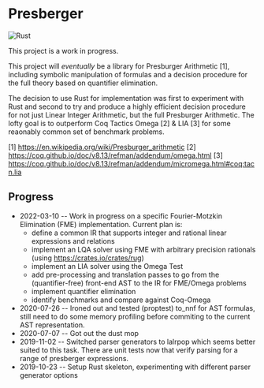 # Presberger

![Rust](https://github.com/benjaminfjones/presburger/workflows/Rust/badge.svg)

This project is a work in progress.

This project will *eventually* be a library for Presburger Arithmetic [1],
including symbolic manipulation of formulas and a decision procedure for the
full theory based on quantifier elimination.

The decision to use Rust for implementation was first to experiment with Rust
and second to try and produce a highly efficient decision procedure for
not just Linear Integer Arithmetic, but the full Presburger Arithmetic. The
lofty goal is to outperform Coq Tactics Omega [2] & LIA [3] for some reaonably
common set of benchmark problems.

[1] https://en.wikipedia.org/wiki/Presburger_arithmetic
[2] https://coq.github.io/doc/v8.13/refman/addendum/omega.html
[3] https://coq.github.io/doc/v8.13/refman/addendum/micromega.html#coq:tacn.lia


## Progress

  * 2022-03-10 -- Work in progress on a specific Fourier-Motzkin Elimination
    (FME) implementation. Current plan is:
      - define a common IR that supports integer and rational linear
        expressions and relations
      - implement an LQA solver using FME with arbitrary precision rationals
        (using https://crates.io/crates/rug)
      - implement an LIA solver using the Omega Test
      - add pre-processing and translation passes to go from the (quantifier-free)
        front-end AST to the IR for FME/Omega problems
      - implement quantifier elimination
      - identify benchmarks and compare against Coq-Omega
  * 2020-07-26 -- Ironed out and tested (proptest) to_nnf for AST formulas,
    still need to do some memory profiling before commiting to the current AST
    representation.
  * 2020-07-07 -- Got out the dust mop
  * 2019-11-02 -- Switched parser generators to lalrpop which seems better
    suited to this task. There are unit tests now that verify parsing for a
    range of presberger expressions.
  * 2019-10-23 -- Setup Rust skeleton, experimenting with different parser
    generator options
